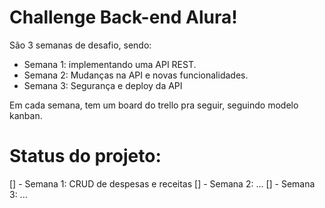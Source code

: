 # Challenge Back-end Alura!

São 3 semanas de desafio, sendo:

- Semana 1: implementando uma API REST.
- Semana 2: Mudanças na API e novas funcionalidades.
- Semana 3: Segurança e deploy da API

Em cada semana, tem um board do trello pra seguir, seguindo modelo kanban.

# Status do projeto:
[] - Semana 1: CRUD de despesas e receitas
[] - Semana 2: ...
[] - Semana 3: ...